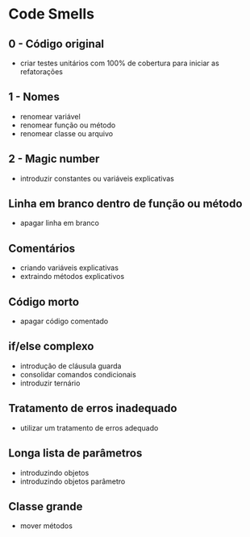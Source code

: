 # Code Smells

## 0 - Código original

* criar testes unitários com 100% de cobertura para iniciar as refatorações

## 1 - Nomes

* renomear variável
* renomear função ou método
* renomear classe ou arquivo

## 2 - Magic number

* introduzir constantes ou variáveis explicativas

## Linha em branco dentro de função ou método

* apagar linha em branco

## Comentários

* criando variáveis explicativas
* extraindo métodos explicativos

## Código morto

* apagar código comentado

## if/else complexo

* introdução de cláusula guarda
* consolidar comandos condicionais
* introduzir ternário

## Tratamento de erros inadequado

* utilizar um tratamento de erros adequado

## Longa lista de parâmetros

* introduzindo objetos
* introduzindo objetos parâmetro

## Classe grande

* mover métodos
